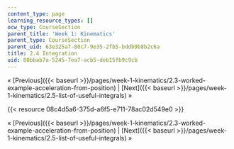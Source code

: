 ```yaml
---
content_type: page
learning_resource_types: []
ocw_type: CourseSection
parent_title: 'Week 1: Kinematics'
parent_type: CourseSection
parent_uid: 63e325a7-80c7-9e35-2fb5-bddb9b8b2c6a
title: 2.4 Integration
uid: 80bbab7a-5245-7ea7-acb5-deb15fb9c9cb
---
```


« [Previous]({{< baseurl >}}/pages/week-1-kinematics/2.3-worked-example-acceleration-from-position) | [Next]({{< baseurl >}}/pages/week-1-kinematics/2.5-list-of-useful-integrals) »

{{< resource 08c4d5a6-375d-a6f5-e711-78ac02d549e0 >}}

« [Previous]({{< baseurl >}}/pages/week-1-kinematics/2.3-worked-example-acceleration-from-position) | [Next]({{< baseurl >}}/pages/week-1-kinematics/2.5-list-of-useful-integrals) »